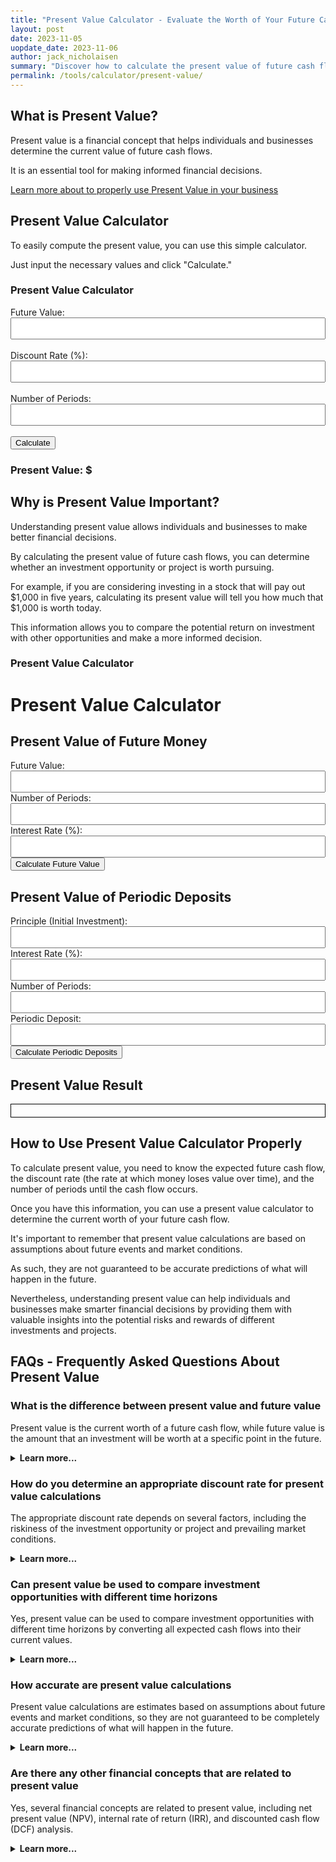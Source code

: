 ```yaml
---
title: "Present Value Calculator - Evaluate the Worth of Your Future Cash Flows with Ease"
layout: post
date: 2023-11-05
uopdate_date: 2023-11-06
author: jack_nicholaisen
summary: "Discover how to calculate the present value of future cash flows with our easy-to-use calculator. Improve your financial decision-making today!" 
permalink: /tools/calculator/present-value/
---
```


## What is Present Value?

Present value is a financial concept that helps individuals and businesses determine the current value of future cash flows. 

It is an essential tool for making informed financial decisions.

<a href="/time-value-of-money/present-value/" target="_blank">Learn more about to properly use Present Value in your business</a>

## Present Value Calculator

To easily compute the present value, you can use this simple calculator. 

Just input the necessary values and click "Calculate."

<body>
    <h3>Present Value Calculator</h3>
    <form id="pv-calculator">
        <label for="future-value">Future Value:</label>
        <input type="number" id="future-value" required><br><br>
        <label for="discount-rate">Discount Rate (%):</label>
        <input type="number" id="discount-rate" step="0.01" required><br><br>
        <label for="periods">Number of Periods:</label>
        <input type="number" id="periods" required><br><br>
        <button type="button" onclick="calculatePV()">Calculate</button>
    </form>
    <h3>Present Value: $<span id="result"></span></h3>
    <script>
        function calculatePV() {
            const futureValue = parseFloat(document.getElementById("future-value").value);
            const discountRate = parseFloat(document.getElementById("discount-rate").value) / 100;
            const periods = parseFloat(document.getElementById("periods").value);
            const presentValue = futureValue / Math.pow(1 + discountRate, periods);
            document.getElementById("result").textContent = presentValue.toFixed(2);
        }
    </script>
</body>
<style>
        body {
            margin: 50px;
        }
        .calculator {
            width: 300px;
            margin: 0 auto;
        }
        .input-group {
            margin-bottom: 10px;
        }
        input[type="number"] {
            width: 100%;
            padding: 8px;
            box-sizing: border-box;
        }
        .result {
            font-weight: bold;
        }
</style>

## Why is Present Value Important?

Understanding present value allows individuals and businesses to make better financial decisions. 

By calculating the present value of future cash flows, you can determine whether an investment opportunity or project is worth pursuing.

For example, if you are considering investing in a stock that will pay out $1,000 in five years, calculating its present value will tell you how much that $1,000 is worth today. 

This information allows you to compare the potential return on investment with other opportunities and make a more informed decision.



  <h3>Present Value Calculator</h3>
  <!-- Load Chart.js library -->
  <script src="https://cdn.jsdelivr.net/npm/chart.js"></script>
<body>
  <h1>Present Value Calculator</h1>
  
  <!-- Future Value Calculator -->
  <h2>Present Value of Future Money</h2>
  Future Value: <input type="number" id="futureValue"><br>
  Number of Periods: <input type="number" id="numPeriods1"><br>
  Interest Rate (%): <input type="number" id="interestRate1"><br>
  <button onclick="calculateFutureValue()">Calculate Future Value</button>
  
  <!-- Periodic Deposits Calculator -->
  <h2>Present Value of Periodic Deposits</h2>
  Principle (Initial Investment): <input type="number" id="principle"><br>
  Interest Rate (%): <input type="number" id="interestRate2"><br>
  Number of Periods: <input type="number" id="numPeriods2"><br>
  Periodic Deposit: <input type="number" id="periodicDeposit"><br>
  <button onclick="calculatePeriodicDeposits()">Calculate Periodic Deposits</button>
  
  <!-- Present Value Result -->
  <h2>Present Value Result</h2>
  <div id="presentValueResult" style="border: 1px solid black; padding: 10px;"></div>
  
  <!-- Chart Canvas -->
  <canvas id="pieChart" width="20%" height="auto"></canvas>
  <canvas id="barChart" width="70%" height="auto"></canvas>
  
  <script>
    // Function to calculate present value of future money
    function calculateFutureValue() {
      const futureValue = parseFloat(document.getElementById('futureValue').value);
      const numPeriods = parseInt(document.getElementById('numPeriods1').value);
      const interestRate = parseFloat(document.getElementById('interestRate1').value) / 100;
      
      // Calculation of present value for future money
      const presentValue = futureValue / Math.pow(1 + interestRate, numPeriods);
      
      // Display present value result
      document.getElementById('presentValueResult').innerHTML = `Present Value of Future Money: ${presentValue.toFixed(2)}`;
    }
    
    // Function to calculate present value of periodic deposits
    function calculatePeriodicDeposits() {
      const principle = parseFloat(document.getElementById('principle').value);
      const interestRate = parseFloat(document.getElementById('interestRate2').value) / 100;
      const numPeriods = parseInt(document.getElementById('numPeriods2').value);
      const periodicDeposit = parseFloat(document.getElementById('periodicDeposit').value);
      
      // Calculation of present value for periodic deposits
      let presentValue = 0;
      for (let i = 1; i <= numPeriods; i++) {
        presentValue += periodicDeposit / Math.pow(1 + interestRate, i);
      }
      presentValue += principle / Math.pow(1 + interestRate, numPeriods);
      
      // Display present value result
      document.getElementById('presentValueResult').innerHTML = `Present Value of Periodic Deposits: ${presentValue.toFixed(2)}`;
      
      // Visualization - Pie Chart
      const pieChartCanvas = document.getElementById('pieChart');
      new Chart(pieChartCanvas, {
        type: 'pie',
        data: {
          labels: ['Present Value', 'Future Value'],
          datasets: [{
            data: [presentValue, principle + (periodicDeposit * numPeriods)],
            backgroundColor: ['blue', 'orange']
          }]
        }
      });
      
      // Visualization - Bar Chart
      const barChartCanvas = document.getElementById('barChart');
      new Chart(barChartCanvas, {
        type: 'bar',
        data: {
          labels: Array.from({ length: numPeriods }, (_, i) => `Period ${i + 1}`),
          datasets: [{
            label: 'Investment Breakdown',
            data: Array.from({ length: numPeriods }, (_, i) => {
              const accumulatedInterest = (principle + (periodicDeposit * i)) * interestRate;
              return {
                x: `Period ${i + 1}`,
                y: principle + (accumulatedInterest + (periodicDeposit * i)),
                principle: principle,
                interest: accumulatedInterest,
                deposits: periodicDeposit * i
              };
            }),
            backgroundColor: 'green'
          }]
        },
        options: {
          scales: {
            x: { title: { display: true, text: 'Periods' } },
            y: { title: { display: true, text: 'Value of Investment' } }
          },
          plugins: {
            tooltip: {
              callbacks: {
                label: (context) => {
                  const data = context.dataset.data[context.dataIndex];
                  return [`Principle: ${data.principle.toFixed(2)}`, `Interest: ${data.interest.toFixed(2)}`, `Deposits: ${data.deposits.toFixed(2)}`, `Total: ${context.raw.y.toFixed(2)}`];
                }
              }
            }
          }
        }
      });
    }
  </script>
</body>


## How to Use Present Value Calculator Properly

To calculate present value, you need to know the expected future cash flow, the discount rate (the rate at which money loses value over time), and the number of periods until the cash flow occurs. 

Once you have this information, you can use a present value calculator to determine the current worth of your future cash flow.

It's important to remember that present value calculations are based on assumptions about future events and market conditions. 

As such, they are not guaranteed to be accurate predictions of what will happen in the future. 

Nevertheless, understanding present value can help individuals and businesses make smarter financial decisions by providing them with valuable insights into the potential risks and rewards of different investments and projects.

## FAQs - Frequently Asked Questions About Present Value

<h3>What is the difference between present value and future value</h3>
<p>Present value is the current worth of a future cash flow, while future value is the amount that an investment will be worth at a specific point in the future.</p>
<details>
<summary><b>Learn more...</b></summary>
<br>
<p>Present value takes into account the time value of money, which means that money is worth more today than it will be in the future due to inflation and other factors.</p>
<p>Future value, on the other hand, assumes that money will grow over time due to compounding interest or other factors.</p>
</details>

<h3>How do you determine an appropriate discount rate for present value calculations</h3>
<p>The appropriate discount rate depends on several factors, including the riskiness of the investment opportunity or project and prevailing market conditions.</p>
<details>
<summary><b>Learn more...</b></summary>
<br>
<p>In general, investments with higher levels of risk require higher discount rates because investors demand a greater return to compensate them for taking on additional risk.</p>
<p>Market conditions such as inflation rates and interest rates can also impact discount rates.</p>
<p>It's important to carefully consider these factors when determining an appropriate discount rate for present value calculations.</p>
</details>

<h3>Can present value be used to compare investment opportunities with different time horizons</h3>
<p>Yes, present value can be used to compare investment opportunities with different time horizons by converting all expected cash flows into their current values.</p>
<details>
<summary><b>Learn more...</b></summary>
<br>
<p>By converting all cash flows into their current values using present value calculations, investors can more easily compare different investment opportunities with varying time horizons.</p>
<p>This approach allows investors to make apples-to-apples comparisons based on each opportunity's net present value (NPV), which takes into account both inflows and outflows over time.</p>
</details>

<h3>How accurate are present value calculations</h3>
<p>Present value calculations are estimates based on assumptions about future events and market conditions, so they are not guaranteed to be completely accurate predictions of what will happen in the future.</p>
<details>
<summary><b>Learn more...</b></summary>
<br>
<p>Present value calculations are based on assumptions about future events and market conditions, which may not unfold as expected.</p>
<p>However, by carefully considering these factors and using appropriate discount rates, investors can make more informed decisions about investment opportunities or projects.</p>
<p>It's important to understand the limitations of present value calculations and to use them in conjunction with other financial analysis techniques.</p>
</details>

<h3>Are there any other financial concepts that are related to present value</h3>
<p>Yes, several financial concepts are related to present value, including net present value (NPV), internal rate of return (IRR), and discounted cash flow (DCF) analysis.</p>
<details>
<summary><b>Learn more...</b></summary>
<br>
<p>Net present value is a measure of the total expected monetary gain or loss from an investment opportunity or project over time.</p>
<p>Internal rate of return is the discount rate at which the NPV of an investment opportunity or project is equal to zero.</p>
<p>Discounted cash flow analysis is a method for valuing an investment opportunity or project based on its expected future cash flows discounted back to their current values using a chosen discount rate.</p>
<p>By understanding these related concepts, investors can gain deeper insights into the potential risks and rewards associated with different financial decisions.</p>
</details>


